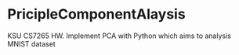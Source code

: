 # PricipleComponentAlaysis
KSU CS7265 HW. Implement PCA with Python which aims to analysis MNIST dataset
